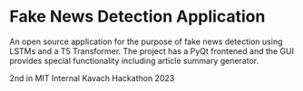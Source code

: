 # Fake News Detection Application

An open source application for the purpose of fake news detection using LSTMs and a T5 Transformer. The project has a PyQt frontened and the GUI provides special functionality including article summary generator. 
<br />

2nd in MIT Internal Kavach Hackathon 2023

